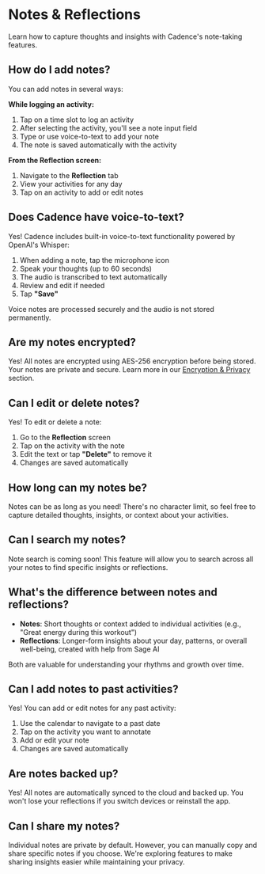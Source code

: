 # Notes & Reflections

Learn how to capture thoughts and insights with Cadence's note-taking features.

## How do I add notes?

You can add notes in several ways:

**While logging an activity:**
1. Tap on a time slot to log an activity
2. After selecting the activity, you'll see a note input field
3. Type or use voice-to-text to add your note
4. The note is saved automatically with the activity

**From the Reflection screen:**
1. Navigate to the **Reflection** tab
2. View your activities for any day
3. Tap on an activity to add or edit notes

## Does Cadence have voice-to-text?

Yes! Cadence includes built-in voice-to-text functionality powered by OpenAI's Whisper:

1. When adding a note, tap the microphone icon
2. Speak your thoughts (up to 60 seconds)
3. The audio is transcribed to text automatically
4. Review and edit if needed
5. Tap **"Save"**

Voice notes are processed securely and the audio is not stored permanently.

## Are my notes encrypted?

Yes! All notes are encrypted using AES-256 encryption before being stored. Your notes are private and secure. Learn more in our [Encryption & Privacy](/docs/faq/encryption) section.

## Can I edit or delete notes?

Yes! To edit or delete a note:

1. Go to the **Reflection** screen
2. Tap on the activity with the note
3. Edit the text or tap **"Delete"** to remove it
4. Changes are saved automatically

## How long can my notes be?

Notes can be as long as you need! There's no character limit, so feel free to capture detailed thoughts, insights, or context about your activities.

## Can I search my notes?

Note search is coming soon! This feature will allow you to search across all your notes to find specific insights or reflections.

## What's the difference between notes and reflections?

- **Notes**: Short thoughts or context added to individual activities (e.g., "Great energy during this workout")
- **Reflections**: Longer-form insights about your day, patterns, or overall well-being, created with help from Sage AI

Both are valuable for understanding your rhythms and growth over time.

## Can I add notes to past activities?

Yes! You can add or edit notes for any past activity:

1. Use the calendar to navigate to a past date
2. Tap on the activity you want to annotate
3. Add or edit your note
4. Changes are saved automatically

## Are notes backed up?

Yes! All notes are automatically synced to the cloud and backed up. You won't lose your reflections if you switch devices or reinstall the app.

## Can I share my notes?

Individual notes are private by default. However, you can manually copy and share specific notes if you choose. We're exploring features to make sharing insights easier while maintaining your privacy.

